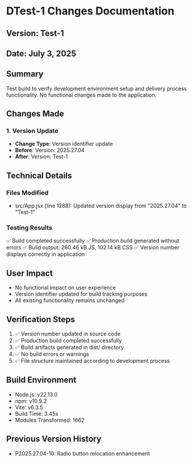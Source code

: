 # DTest-1 Changes Documentation

## Version: Test-1
## Date: July 3, 2025

## Summary
Test build to verify development environment setup and delivery process functionality. No functional changes made to the application.

## Changes Made
### 1. Version Update
- **Change Type**: Version identifier update
- **Before**: Version: 2025.27.04
- **After**: Version: Test-1

## Technical Details
### Files Modified
- src/App.jsx (line 1288): Updated version display from "2025.27.04" to "Test-1"

### Testing Results
✅ Build completed successfully
✅ Production build generated without errors
✅ Build output: 260.46 kB JS, 102.14 kB CSS
✅ Version number displays correctly in application

## User Impact
- No functional impact on user experience
- Version identifier updated for build tracking purposes
- All existing functionality remains unchanged

## Verification Steps
1. ✅ Version number updated in source code
2. ✅ Production build completed successfully
3. ✅ Build artifacts generated in dist/ directory
4. ✅ No build errors or warnings
5. ✅ File structure maintained according to development process

## Build Environment
- Node.js: v22.13.0
- npm: v10.9.2
- Vite: v6.3.5
- Build Time: 3.45s
- Modules Transformed: 1662

## Previous Version History
- P2025.27.04-10: Radio button relocation enhancement

